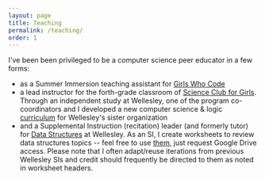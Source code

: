 ```yaml
---
layout: page
title: Teaching
permalink: /teaching/
order: 1
---
```


I've been been privileged to be a computer science peer educator in a few forms: 
* as a Summer Immersion teaching assistant for [Girls Who Code](https://girlswhocode.com/)
* a lead instructor for the forth-grade classroom of [Science Club for Girls](https://www.scienceclubforgirls.org/). Through an independent study at Wellesley, one of the program co-coordinators and I developed a new computer science & logic [curriculum](https://docs.google.com/document/d/12uUDcS2lzqGUasc7SHM_iddRvCu_CouqUrGGpwEONYI/edit?usp=sharing) for Wellesley's sister organization 
* and a Supplemental Instruction (recitation) leader (and formerly tutor) for [Data Structures](https://cs.wellesley.edu/~cs230/) at Wellesley. As an SI, I create worksheets to review data structures topics -- feel free to use [them](https://drive.google.com/drive/folders/1AqZUX2DnbirPe9qpzD7cOz8_-1nohemv?usp=sharing), just request Google Drive access. Please note that I often adapt/reuse iterations from previous Wellesley SIs and credit should frequently be directed to them as noted in worksheet headers.

